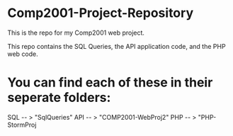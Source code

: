 # Comp2001-Project-Repository
This is the repo for my Comp2001 web project.

This repo contains the SQL Queries, the API application code, and the PHP web code.

# You can find each of these in their seperate folders:
 SQL -- > "SqlQueries"
 API -- > "COMP2001-WebProj2"
 PHP -- > "PHP-StormProj
